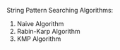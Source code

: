 String Pattern Searching Algorithms:
  
   1. Naive Algorithm
   2. Rabin-Karp Algorithm
   3. KMP Algorithm
